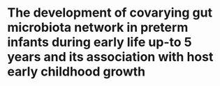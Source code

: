 # The development of covarying gut microbiota network in preterm infants during early life up-to 5 years and its association with host early childhood growth
